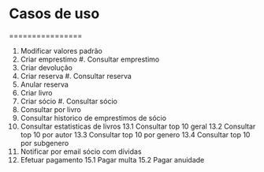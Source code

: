 # Casos de uso
================

1. Modificar valores padrão
2. Criar emprestimo
#. Consultar emprestimo
3. Criar devolução
4. Criar reserva
#. Consultar reserva
5. Anular reserva
6. Criar livro
7. Criar sócio
#. Consultar sócio
8. Consultar por livro
9. Consultar historico de emprestimos de sócio
10. Consultar estatisticas de livros
    13.1 Consultar top 10 geral
    13.2 Consultar top 10 por autor
    13.3 Consultar top 10 por genero
    13.4 Consultar top 10 por subgenero
11. Notificar por email sócio com dívidas
12. Efetuar pagamento
    15.1 Pagar multa
    15.2 Pagar anuidade